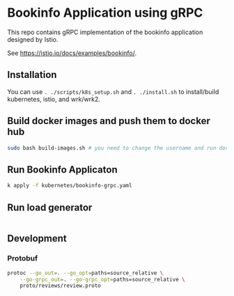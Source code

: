 # Bookinfo Application using gRPC

This repo contains gRPC implementation of the bookinfo application designed by Istio. 

See <https://istio.io/docs/examples/bookinfo/>.

<!-- |![Bookinfo Call Graph](./bookinfo.png)|
|:--:| 
| *Bookinfo Application Call Graph* | -->

## Installation

You can use `. ./scripts/k8s_setup.sh` and `. ./install.sh` to install/build kubernetes, istio, and wrk/wrk2.

## Build docker images and push them to docker hub

```bash
sudo bash build-images.sh # you need to change the username and run docker login
```

## Run Bookinfo Applicaton

```bash
k apply -f kubernetes/bookinfo-grpc.yaml
```


## Run load generator

```bash

```

## Development

### Protobuf 
```bash
protoc --go_out=. --go_opt=paths=source_relative \
    --go-grpc_out=. --go-grpc_opt=paths=source_relative \
    proto/reviews/review.proto 
```
